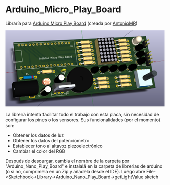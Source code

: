 # Arduino_Micro_Play_Board
Libraría para [Arduino Micro Play Board](https://github.com/AntonioMR/Arduino-Nano-Play-Board) (creada por [AntonioMR](https://github.com/AntonioMR))

![Placa](https://raw.githubusercontent.com/AntonioMR/Arduino-Nano-Play-Board/master/Imagenes/cara_superior.png)

La librería intenta facilitar todo el trabajo con esta placa, sin necesidad de configurar los pines o los sensores. Sus funcionalidades (por el momento) son:
* Obtener los datos de luz
* Obtener los datos del potenciometro
* Establecer tono al altavoz piezoelectrónico
* Cambiar el color del RGB

Después de descargar, cambia el nombre de la carpeta por "Arduino_Nano_Play_Board" e instalalá en la carpeta de librerias de arduino (o si no, comprimela en un Zip y añadela desde el IDE). Luego abre File->Sketchbook->Library->Arduino_Nano_Play_Board->getLightValue sketch



